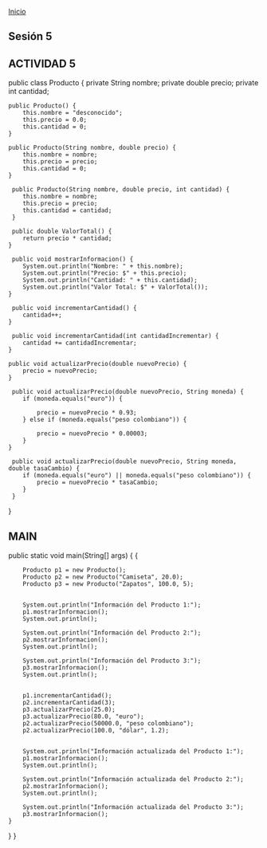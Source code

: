 <!-- No borrar o modificar -->
[Inicio](./index.md)

## Sesión 5 


<!-- Su documentación aquí -->

## ACTIVIDAD 5
public class Producto {
    private String nombre;
    private double precio; 
    private int cantidad;

    public Producto() {
        this.nombre = "desconocido";
        this.precio = 0.0;
        this.cantidad = 0;   
    }
    
    public Producto(String nombre, double precio) {
        this.nombre = nombre;
        this.precio = precio;
        this.cantidad = 0;
    }
    
     public Producto(String nombre, double precio, int cantidad) {
        this.nombre = nombre;
        this.precio = precio;
        this.cantidad = cantidad;
     }
     
     public double ValorTotal() {
        return precio * cantidad;
    }
     
     public void mostrarInformacion() {
        System.out.println("Nombre: " + this.nombre);
        System.out.println("Precio: $" + this.precio);
        System.out.println("Cantidad: " + this.cantidad);
        System.out.println("Valor Total: $" + ValorTotal());
    }
          
     public void incrementarCantidad() {
        cantidad++;
    }
     
     public void incrementarCantidad(int cantidadIncrementar) {
        cantidad += cantidadIncrementar;
    }
     
    public void actualizarPrecio(double nuevoPrecio) {
        precio = nuevoPrecio;
    }
    
     public void actualizarPrecio(double nuevoPrecio, String moneda) {
        if (moneda.equals("euro")) {

            precio = nuevoPrecio * 0.93;
        } else if (moneda.equals("peso colombiano")) {

            precio = nuevoPrecio * 0.00003;
        }
    }
     
     public void actualizarPrecio(double nuevoPrecio, String moneda, double tasaCambio) {
        if (moneda.equals("euro") || moneda.equals("peso colombiano")) {
            precio = nuevoPrecio * tasaCambio;
        }
     }   
}


## MAIN

public static void main(String[] args) {
 {
  
        Producto p1 = new Producto();
        Producto p2 = new Producto("Camiseta", 20.0);
        Producto p3 = new Producto("Zapatos", 100.0, 5);


        System.out.println("Información del Producto 1:");
        p1.mostrarInformacion();
        System.out.println();

        System.out.println("Información del Producto 2:");
        p2.mostrarInformacion();
        System.out.println();

        System.out.println("Información del Producto 3:");
        p3.mostrarInformacion();
        System.out.println();

  
        p1.incrementarCantidad();
        p2.incrementarCantidad(3);
        p3.actualizarPrecio(25.0);
        p3.actualizarPrecio(80.0, "euro");
        p2.actualizarPrecio(50000.0, "peso colombiano");
        p2.actualizarPrecio(100.0, "dólar", 1.2);  

  
        System.out.println("Información actualizada del Producto 1:");
        p1.mostrarInformacion();
        System.out.println();

        System.out.println("Información actualizada del Producto 2:");
        p2.mostrarInformacion();
        System.out.println();

        System.out.println("Información actualizada del Producto 3:");
        p3.mostrarInformacion();
    }
}
}



